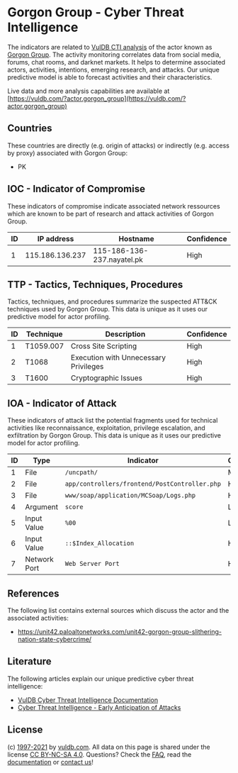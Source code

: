 # Gorgon Group - Cyber Threat Intelligence

The indicators are related to [VulDB CTI analysis](https://vuldb.com/?doc.cti) of the actor known as [Gorgon Group](https://vuldb.com/?actor.gorgon_group). The activity monitoring correlates data from social media, forums, chat rooms, and darknet markets. It helps to determine associated actors, activities, intentions, emerging research, and attacks. Our unique predictive model is able to forecast activities and their characteristics.

Live data and more analysis capabilities are available at [https://vuldb.com/?actor.gorgon_group](https://vuldb.com/?actor.gorgon_group)

## Countries

These countries are directly (e.g. origin of attacks) or indirectly (e.g. access by proxy) associated with Gorgon Group:

* PK

## IOC - Indicator of Compromise

These indicators of compromise indicate associated network ressources which are known to be part of research and attack activities of Gorgon Group.

ID | IP address | Hostname | Confidence
-- | ---------- | -------- | ----------
1 | 115.186.136.237 | 115-186-136-237.nayatel.pk | High

## TTP - Tactics, Techniques, Procedures

Tactics, techniques, and procedures summarize the suspected ATT&CK techniques used by Gorgon Group. This data is unique as it uses our predictive model for actor profiling.

ID | Technique | Description | Confidence
-- | --------- | ----------- | ----------
1 | T1059.007 | Cross Site Scripting | High
2 | T1068 | Execution with Unnecessary Privileges | High
3 | T1600 | Cryptographic Issues | High

## IOA - Indicator of Attack

These indicators of attack list the potential fragments used for technical activities like reconnaissance, exploitation, privilege escalation, and exfiltration by Gorgon Group. This data is unique as it uses our predictive model for actor profiling.

ID | Type | Indicator | Confidence
-- | ---- | --------- | ----------
1 | File | `/uncpath/` | Medium
2 | File | `app/controllers/frontend/PostController.php` | High
3 | File | `www/soap/application/MCSoap/Logs.php` | High
4 | Argument | `score` | Low
5 | Input Value | `%00` | Low
6 | Input Value | `::$Index_Allocation` | High
7 | Network Port | `Web Server Port` | High

## References

The following list contains external sources which discuss the actor and the associated activities:

* https://unit42.paloaltonetworks.com/unit42-gorgon-group-slithering-nation-state-cybercrime/

## Literature

The following articles explain our unique predictive cyber threat intelligence:

* [VulDB Cyber Threat Intelligence Documentation](https://vuldb.com/?doc.cti)
* [Cyber Threat Intelligence - Early Anticipation of Attacks](https://www.scip.ch/en/?labs.20201022)

## License

(c) [1997-2021](https://vuldb.com/?doc.changelog) by [vuldb.com](https://vuldb.com/?doc.about). All data on this page is shared under the license [CC BY-NC-SA 4.0](https://creativecommons.org/licenses/by-nc-sa/4.0/). Questions? Check the [FAQ](https://vuldb.com/?doc.faq), read the [documentation](https://vuldb.com/?doc) or [contact us](https://vuldb.com/?contact)!
